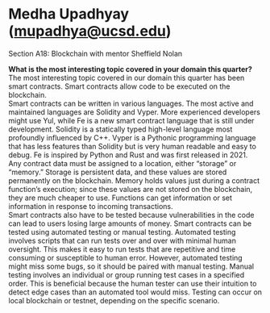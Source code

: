 # Medha Upadhyay (mupadhya@ucsd.edu) <br> 
Section A18: Blockchain with mentor Sheffield Nolan

**What is the most interesting topic covered in your domain this quarter?** <br> 
The most interesting topic covered in our domain this quarter has been smart contracts. Smart contracts allow code to be executed on the blockchain. <br> 
Smart contracts can be written in various languages. The most active and maintained languages are Solidity and Vyper. More experienced developers might use Yul, while Fe is a new smart contract language that is still under development. Solidity is a statically typed high-level language most profoundly influenced by C++. Vyper is a Pythonic programming language that has less features than Solidity but is very human readable and easy to debug. Fe is inspired by Python and Rust and was first released in 2021. <br>
Any contract data must be assigned to a location, either “storage” or “memory.” Storage is persistent data, and these values are stored permanently on the blockchain. Memory holds values just during a contract function’s execution; since these values are not stored on the blockchain, they are much cheaper to use. Functions can get information or set information in response to incoming transactions. <br>
Smart contracts also have to be tested because vulnerabilities in the code can lead to users losing large amounts of money. Smart contracts can be tested using automated testing or manual testing. Automated testing involves scripts that can run tests over and over with minimal human oversight. This makes it easy to run tests that are repetitive and time consuming or susceptible to human error. However, automated testing might miss some bugs, so it should be paired with manual testing. Manual testing involves an individual or group running test cases in a specified order. This is beneficial because the human tester can use their intuition to detect edge cases than an automated tool would miss. Testing can occur on local blockchain or testnet, depending on the specific scenario. <br>
